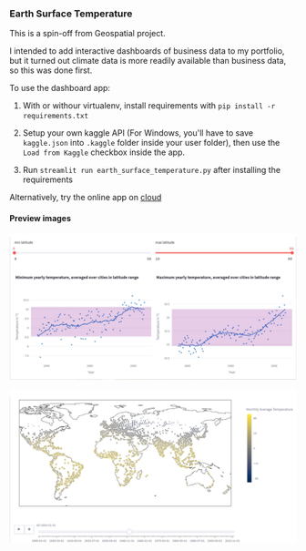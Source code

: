 ### Earth Surface Temperature

This is a spin-off from Geospatial project. 

I intended to add interactive dashboards of business data to my portfolio, but it turned out climate data is more readily available than business data, so this was done first.

To use the dashboard app:

1. With or withour virtualenv, install requirements with ```pip install -r requirements.txt```
   
2. Setup your own kaggle API (For Windows, you'll have to save ```kaggle.json``` into ```.kaggle``` folder inside your user folder), then use the ```Load from Kaggle``` checkbox inside the app.
       
3. Run ```streamlit run earth_surface_temperature.py``` after installing the requirements

Alternatively, try the online app on [cloud](https://berkeley-data-earth-temperature.streamlit.app/)

#### Preview images

![Min and max temperature, averaged over cities](preview_images/minmax_yearly_temperature.jpg)

![Cities temperature record on map](preview_images/cities_temperature_map.jpg)
